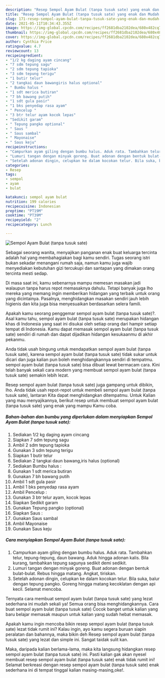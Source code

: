 ```yaml
---
description: "Resep Sempol Ayam Bulat (tanpa tusuk sate) yang enak dan Mudah Dibuat"
title: "Resep Sempol Ayam Bulat (tanpa tusuk sate) yang enak dan Mudah Dibuat"
slug: 171-resep-sempol-ayam-bulat-tanpa-tusuk-sate-yang-enak-dan-mudah-dibuat
date: 2021-05-11T10:34:43.355Z
image: https://img-global.cpcdn.com/recipes/ff2681dba2102dea/680x482cq70/sempol-ayam-bulat-tanpa-tusuk-sate-foto-resep-utama.jpg
thumbnail: https://img-global.cpcdn.com/recipes/ff2681dba2102dea/680x482cq70/sempol-ayam-bulat-tanpa-tusuk-sate-foto-resep-utama.jpg
cover: https://img-global.cpcdn.com/recipes/ff2681dba2102dea/680x482cq70/sempol-ayam-bulat-tanpa-tusuk-sate-foto-resep-utama.jpg
author: Cynthia Price
ratingvalue: 4.7
reviewcount: 13
recipeingredient:
- "1/2 kg daging ayam cincang"
- "7 sdm tepung sagu"
- "2 sdm tepung tapioka"
- "3 sdm tepung terigu"
- "1 butir telur"
- "2 tangkai daun bawangiris halus optional"
- " Bumbu halus "
- "1 sdt merica butiran"
- "7 bh bawang putih"
- "1 sdt gula pasir"
- "1 bks penyedap rasa ayam"
- " Pencelup "
- "3 btr telur ayam kocok lepas"
- "Sedikit garam"
- " Tepung pangko optional"
- " Saus "
- " Saus sambal"
- " Mayonaise"
- " Saus keju"
recipeinstructions:
- "Campurkan ayam giling dengan bumbu halus. Aduk rata. Tambahkan telur, tepung-tepung, daun bawang. Aduk hingga adonan kalis. Bila kurang, tambahkan tepung sagunya sedikit demi sedikit."
- "Lumuri tangan dengan minyak goreng. Buat adonan dengan bentuk bulat-bulat. Rebus hingga matang. Angkat, tiriskan."
- "Setelah adonan dingin, celupkan ke dalam kocokan telur. Bila suka, balur dengan tepung pangko. Goreng hingga matang kecoklatan dengan api kecil. Selamat mencoba."
categories:
- Resep
tags:
- sempol
- ayam
- bulat

katakunci: sempol ayam bulat 
nutrition: 199 calories
recipecuisine: Indonesian
preptime: "PT19M"
cooktime: "PT39M"
recipeyield: "2"
recipecategory: Lunch

---
```



![Sempol Ayam Bulat (tanpa tusuk sate)](https://img-global.cpcdn.com/recipes/ff2681dba2102dea/680x482cq70/sempol-ayam-bulat-tanpa-tusuk-sate-foto-resep-utama.jpg)

Sebagai seorang wanita, menyajikan panganan enak buat keluarga tercinta adalah hal yang membahagiakan bagi kamu sendiri. Tugas seorang istri bukan sekadar menangani rumah saja, namun kamu juga wajib menyediakan kebutuhan gizi tercukupi dan santapan yang dimakan orang tercinta mesti sedap.

Di masa  saat ini, kamu sebenarnya mampu memesan masakan jadi walaupun tanpa harus repot memasaknya dahulu. Tetapi banyak juga lho mereka yang memang ingin memberikan hidangan yang terbaik untuk orang yang dicintainya. Pasalnya, menghidangkan masakan sendiri jauh lebih higienis dan kita juga bisa menyesuaikan berdasarkan selera famili. 



Apakah kamu seorang penggemar sempol ayam bulat (tanpa tusuk sate)?. Asal kamu tahu, sempol ayam bulat (tanpa tusuk sate) merupakan hidangan khas di Indonesia yang saat ini disukai oleh setiap orang dari hampir setiap tempat di Indonesia. Kamu dapat memasak sempol ayam bulat (tanpa tusuk sate) sendiri di rumah dan dapat dijadikan hidangan kesukaanmu di akhir pekanmu.

Anda tidak usah bingung untuk mendapatkan sempol ayam bulat (tanpa tusuk sate), karena sempol ayam bulat (tanpa tusuk sate) tidak sukar untuk dicari dan juga kalian pun boleh menghidangkannya sendiri di tempatmu. sempol ayam bulat (tanpa tusuk sate) bisa dibuat lewat bermacam cara. Kini telah banyak sekali cara modern yang membuat sempol ayam bulat (tanpa tusuk sate) semakin lebih lezat.

Resep sempol ayam bulat (tanpa tusuk sate) juga gampang untuk dibikin, lho. Anda tidak usah repot-repot untuk membeli sempol ayam bulat (tanpa tusuk sate), lantaran Kita dapat menghidangkan ditempatmu. Untuk Kalian yang mau menyajikannya, berikut resep untuk membuat sempol ayam bulat (tanpa tusuk sate) yang enak yang mampu Kamu coba.

<!--inarticleads1-->

##### Bahan-bahan dan bumbu yang diperlukan dalam menyiapkan Sempol Ayam Bulat (tanpa tusuk sate):

1. Sediakan 1/2 kg daging ayam cincang
1. Siapkan 7 sdm tepung sagu
1. Ambil 2 sdm tepung tapioka
1. Gunakan 3 sdm tepung terigu
1. Siapkan 1 butir telur
1. Sediakan 2 tangkai daun bawang,iris halus (optional)
1. Sediakan  Bumbu halus :
1. Gunakan 1 sdt merica butiran
1. Gunakan 7 bh bawang putih
1. Ambil 1 sdt gula pasir
1. Ambil 1 bks penyedap rasa ayam
1. Ambil  Pencelup :
1. Gunakan 3 btr telur ayam, kocok lepas
1. Siapkan Sedikit garam
1. Gunakan  Tepung pangko (optional)
1. Siapkan  Saus :
1. Gunakan  Saus sambal
1. Ambil  Mayonaise
1. Gunakan  Saus keju




<!--inarticleads2-->

##### Cara menyiapkan Sempol Ayam Bulat (tanpa tusuk sate):

1. Campurkan ayam giling dengan bumbu halus. Aduk rata. Tambahkan telur, tepung-tepung, daun bawang. Aduk hingga adonan kalis. Bila kurang, tambahkan tepung sagunya sedikit demi sedikit.
1. Lumuri tangan dengan minyak goreng. Buat adonan dengan bentuk bulat-bulat. Rebus hingga matang. Angkat, tiriskan.
1. Setelah adonan dingin, celupkan ke dalam kocokan telur. Bila suka, balur dengan tepung pangko. Goreng hingga matang kecoklatan dengan api kecil. Selamat mencoba.




Ternyata cara membuat sempol ayam bulat (tanpa tusuk sate) yang lezat sederhana ini mudah sekali ya! Semua orang bisa menghidangkannya. Cara buat sempol ayam bulat (tanpa tusuk sate) Cocok banget untuk kalian yang baru belajar memasak maupun untuk kalian yang sudah hebat memasak.

Apakah kamu ingin mencoba bikin resep sempol ayam bulat (tanpa tusuk sate) lezat tidak rumit ini? Kalau ingin, ayo kamu segera buruan siapin peralatan dan bahannya, maka bikin deh Resep sempol ayam bulat (tanpa tusuk sate) yang lezat dan simple ini. Sangat taidak sulit kan. 

Maka, daripada kalian berlama-lama, maka kita langsung hidangkan resep sempol ayam bulat (tanpa tusuk sate) ini. Pasti kalian gak akan nyesel membuat resep sempol ayam bulat (tanpa tusuk sate) enak tidak rumit ini! Selamat berkreasi dengan resep sempol ayam bulat (tanpa tusuk sate) enak sederhana ini di tempat tinggal kalian masing-masing,oke!.

